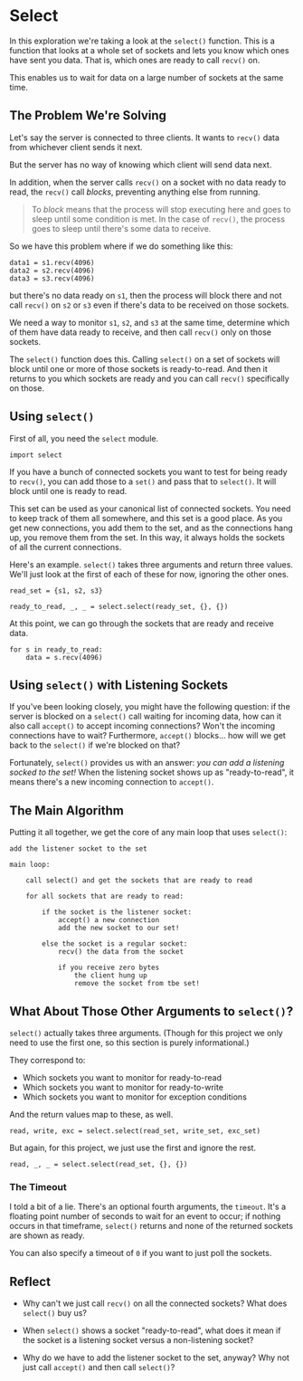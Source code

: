 # Select

In this exploration we're taking a look at the `select()` function. This
is a function that looks at a whole set of sockets and lets you know
which ones have sent you data. That is, which ones are ready to call
`recv()` on.

This enables us to wait for data on a large number of sockets at the
same time.

## The Problem We're Solving

Let's say the server is connected to three clients. It wants to `recv()`
data from whichever client sends it next.

But the server has no way of knowing which client will send data next.

In addition, when the server calls `recv()` on a socket with no data
ready to read, the `recv()` call _blocks_, preventing anything else from
running.

> To _block_ means that the process will stop executing here and goes to
> sleep until some condition is met. In the case of `recv()`, the
> process goes to sleep until there's some data to receive.

So we have this problem where if we do something like this:

```
data1 = s1.recv(4096)
data2 = s2.recv(4096)
data3 = s3.recv(4096)
```

but there's no data ready on `s1`, then the process will block there and
not call `recv()` on `s2` or `s3` even if there's data to be received on
those sockets.

We need a way to monitor `s1`, `s2`, and `s3` at the same time,
determine which of them have data ready to receive, and then call
`recv()` only on those sockets.

The `select()` function does this. Calling `select()` on a set of
sockets will block until one or more of those sockets is ready-to-read.
And then it returns to you which sockets are ready and you can call
`recv()` specifically on those.

## Using `select()`

First of all, you need the `select` module.

```
import select
```

If you have a bunch of connected sockets you want to test for being
ready to `recv()`, you can add those to a `set()` and pass that to
`select()`. It will block until one is ready to read.

This set can be used as your canonical list of connected sockets. You
need to keep track of them all somewhere, and this set is a good place.
As you get new connections, you add them to the set, and as the
connections hang up, you remove them from the set. In this way, it
always holds the sockets of all the current connections.

Here's an example. `select()` takes three arguments and return three
values. We'll just look at the first of each of these for now, ignoring
the other ones.

```
read_set = {s1, s2, s3}

ready_to_read, _, _ = select.select(ready_set, {}, {})
```

At this point, we can go through the sockets that are ready and receive
data.

```
for s in ready_to_read:
    data = s.recv(4096)
```

## Using `select()` with Listening Sockets

If you've been looking closely, you might have the following question:
if the server is blocked on a `select()` call waiting for incoming data,
how can it also call `accept()` to accept incoming connections? Won't
the incoming connections have to wait? Furthermore, `accept()` blocks...
how will we get back to the `select()` if we're blocked on that?

Fortunately, `select()` provides us with an answer: _you can add a
listening socked to the set!_ When the listening socket shows up as
"ready-to-read", it means there's a new incoming connection to
`accept()`.

## The Main Algorithm

Putting it all together, we get the core of any main loop that uses
`select()`:

```
add the listener socket to the set

main loop:

    call select() and get the sockets that are ready to read

    for all sockets that are ready to read:

        if the socket is the listener socket:
            accept() a new connection
            add the new socket to our set!

        else the socket is a regular socket:
            recv() the data from the socket

            if you receive zero bytes
                the client hung up
                remove the socket from tbe set!
```

## What About Those Other Arguments to `select()`?

`select()` actually takes three arguments. (Though for this project we
only need to use the first one, so this section is purely informational.)

They correspond to:

* Which sockets you want to monitor for ready-to-read
* Which sockets you want to monitor for ready-to-write
* Which sockets you want to monitor for exception conditions

And the return values map to these, as well.

```
read, write, exc = select.select(read_set, write_set, exc_set)
```

But again, for this project, we just use the first and ignore the rest.

```
read, _, _ = select.select(read_set, {}, {})
```

### The Timeout

I told a bit of a lie. There's an optional fourth arguments, the
`timeout`. It's a floating point number of seconds to wait for an event
to occur; if nothing occurs in that timeframe, `select()` returns and
none of the returned sockets are shown as ready.

You can also specify a timeout of `0` if you want to just poll the
sockets.

## Reflect

* Why can't we just call `recv()` on all the connected sockets? What
  does `select()` buy us?

* When `select()` shows a socket "ready-to-read", what does it mean if
  the socket is a listening socket versus a non-listening socket?

* Why do we have to add the listener socket to the set, anyway? Why not
  just call `accept()` and then call `select()`?

